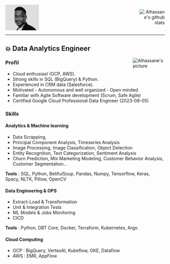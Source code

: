 
 <div style="display: flex;
    justify-content: space-between;">
  <div> 
    <img align="left" alt="Alhassane's picture" width="25%" src="https://github.com/Alhasdata/Alhasdata/blob/main/img/cov.png" />
  </div>
  <div>
    <p align="right"><img src="https://github-readme-stats.vercel.app/api?username=Alhasdata&show_icons=true&theme=radical" alt="Alhassane's github stats" /> </p>
  </div>
</div>
                                                                                                                                           
---
                                                                                                                                           

                                                                                                                                           
## 💥  Data Analytics Engineer 

<img align="right" alt="Alhassane's picture" width="20%" src="https://api.accredible.com/v1/frontend/credential_website_embed_image/badge/79263163" />

### Profil
 
- Cloud enthusiast (GCP, AWS).
- Strong skills in SQL (BigQuery) & Python.
- Experienced in CRM data (Salesforce).
- Motivated - Autonomous and well organized - Open minded.
- Familiar with Agile Software development (Scrum, Safe Agile)
- Certified Google Cloud Professional Data Engineer (2023-08-05)
    


### Skills

#### Analytics & Machine learning
- Data Scrapping,
- Principal Component Analysis, Timeseries Analysis
- Image Processing, Image Classification, Object Detection
- Entity Recognition, Text Categorization, Sentiment Analysis
- Churn Prediction,  Mix Marketing Modeling, Customer Behavior Analysis, Customer Segmentation...

**Tools** : SQL, Python, BetifulSoup, Pandas, Numpy, Tensorflow, Keras, Spacy, NLTK, Pillow, OpenCV


#### Data Engineering & OPS
- Extract-Load & Transformation
- Unit & Integration Tests
- ML Models & Jobs Monitoring
- CICD

**Tools** : Python, DBT Core, Docker, Terraform, Kubernetes, Argo


#### Cloud Computing

- GCP : BigQuery, VertexAI, Kubeflow, GKE, Dataflow
- AWS : EMR, AppFlow



